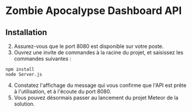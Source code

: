 # Zombie Apocalypse Dashboard API
## Installation

2. Assurez-vous que le port 8080 est disponible sur votre poste.
3. Ouvrez une invite de commandes à la racine du projet, et saisissez les commandes suivantes :
```
npm install
node Server.js
```
4. Constatez l'affichage du message qui vous confirme que l'API est prête à l'utilisation, et à l'écoute du port 8080.
5. Vous pouvez désormais passer au lancement du projet Meteor de la solution.
